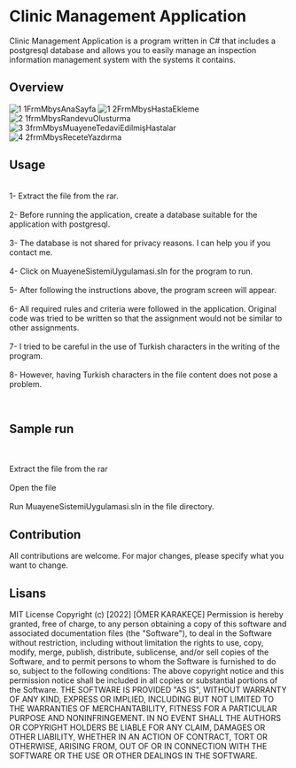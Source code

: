 <h1>Clinic Management Application</h1>

Clinic Management Application is a program written in C# that includes a postgresql database and allows you to easily manage an inspection information management system with the systems it contains.

<h2>Overview</h2>

![1 1FrmMbysAnaSayfa](https://github.com/omerkrkcc/Complaint_Website/assets/92057033/ead935bd-655a-4b0e-a1fa-0fd4ee744ab7)
![1 2FrmMbysHastaEkleme](https://github.com/omerkrkcc/Complaint_Website/assets/92057033/71660447-0448-46ba-8fa7-cd4a6f21bb3a)
![2 1frmMbysRandevuOlusturma](https://github.com/omerkrkcc/Complaint_Website/assets/92057033/27542b63-78ae-4348-96f4-1be57e08cad1)
![3 3frmMbysMuayeneTedaviEdilmişHastalar](https://github.com/omerkrkcc/Complaint_Website/assets/92057033/13910e41-be3e-4698-b8ca-d2db922191d9)
![4 2frmMbysReceteYazdırma](https://github.com/omerkrkcc/Complaint_Website/assets/92057033/75b0abfc-8e4f-4f2f-93b6-6ec5847b7587)

## Usage
<br>1- Extract the file from the rar. </br>
<br>2- Before running the application, create a database suitable for the application with postgresql.</br>
<br>3- The database is not shared for privacy reasons. I can help you if you contact me.</br>
<br>4- Click on MuayeneSistemiUygulamasi.sln for the program to run.</br>
<br>5- After following the instructions above, the program screen will appear.</br>
<br>6- All required rules and criteria were followed in the application. Original code was tried to be written so that the assignment would not be similar to other assignments.</br> 
<br>7- I tried to be careful in the use of Turkish characters in the writing of the program.</br>
<br>8- However, having Turkish characters in the file content does not pose a problem.</br>

<br><h2>Sample run </h2></br>
<br>Extract the file from the rar</br>
<br>Open the file</br>
<br>Run MuayeneSistemiUygulamasi.sln in the file directory.</br>

## Contribution
All contributions are welcome. For major changes, please specify what you want to change.

## Lisans
MIT License Copyright (c) [2022] [ÖMER KARAKEÇE]
 Permission is hereby granted, free of charge, to any person obtaining a copy of this software 
and associated documentation files (the "Software"), to deal in the Software without restriction, 
including without limitation the rights to use, copy, modify, merge, publish, distribute, sublicense, 
and/or sell copies of the Software, and to permit persons to whom the Software is furnished to do so, 
subject to the following conditions: The above copyright notice and this permission notice shall be 
included in all copies or substantial portions of the Software. THE SOFTWARE IS PROVIDED "AS IS", 
WITHOUT WARRANTY OF ANY KIND, EXPRESS OR IMPLIED, INCLUDING BUT NOT LIMITED TO THE WARRANTIES OF 
MERCHANTABILITY, FITNESS FOR A PARTICULAR PURPOSE AND NONINFRINGEMENT. IN NO EVENT SHALL THE AUTHORS 
OR COPYRIGHT HOLDERS BE LIABLE FOR ANY CLAIM, DAMAGES OR OTHER LIABILITY, WHETHER IN AN ACTION OF CONTRACT, 
TORT OR OTHERWISE, ARISING FROM, OUT OF OR IN CONNECTION WITH THE SOFTWARE OR THE USE OR OTHER DEALINGS 
IN THE SOFTWARE.
